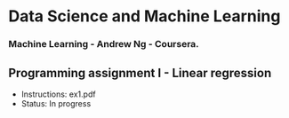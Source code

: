# Data Science and Machine Learning

### Machine Learning - Andrew Ng - Coursera.

## Programming assignment I - Linear regression
- Instructions: ex1.pdf
- Status: In progress
